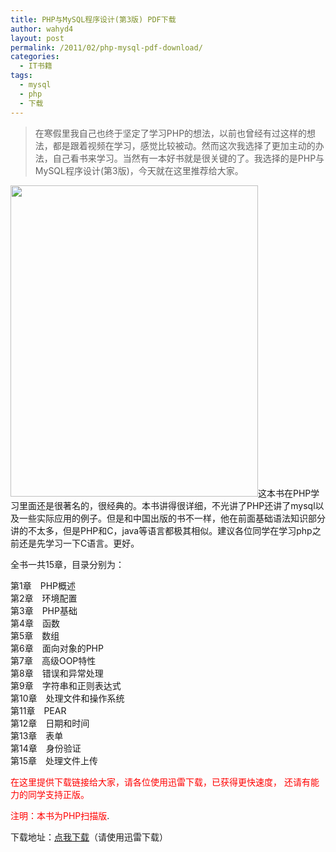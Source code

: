 ```yaml
---
title: PHP与MySQL程序设计(第3版) PDF下载
author: wahyd4
layout: post
permalink: /2011/02/php-mysql-pdf-download/
categories:
  - IT书籍
tags:
  - mysql
  - php
  - 下载
---
```

> 在寒假里我自己也终于坚定了学习PHP的想法，以前也曾经有过这样的想法，都是跟着视频在学习，感觉比较被动。然而这次我选择了更加主动的办法，自己看书来学习。当然有一本好书就是很关键的了。我选择的是PHP与MySQL程序设计(第3版)，今天就在这里推荐给大家。

[<img class="aligncenter size-full wp-image-1402" title="22-1_conew1" src="/images/2011/02/22-1_conew1.jpg" alt="" width="396" height="498" />][1]这本书在PHP学习里面还是很著名的，很经典的。本书讲得很详细，不光讲了PHP还讲了mysql以及一些实际应用的例子。但是和中国出版的书不一样，他在前面基础语法知识部分讲的不太多，但是PHP和C，java等语言都极其相似。建议各位同学在学习php之前还是先学习一下C语言。更好。

全书一共15章，目录分别为：

第1章　PHP概述  
第2章　环境配置  
第3章　PHP基础  
第4章　函数  
第5章　数组  
第6章　面向对象的PHP  
第7章　高级OOP特性  
第8章　错误和异常处理  
第9章　字符串和正则表达式  
第10章　处理文件和操作系统  
第11章　PEAR  
第12章　日期和时间  
第13章　表单  
第14章　身份验证  
第15章　处理文件上传

<span style="color: #ff0000;">在这里提供下载链接给大家，请各位使用迅雷下载，已获得更快速度， 还请有能力的同学支持正版。</span>

<span style="color: #ff0000;">注明：本书为PHP扫描版</span>.

下载地址：<a href="ftp://210.51.180.68/bbs/tp05/computer/php/PHP%E4%B8%8EMySQL%E7%A8%8B%E5%BA%8F%E8%AE%BE%E8%AE%A1(%E7%AC%AC3%E7%89%88)_CHS%5Bwww.TopSage.com%5D.zip" target="_blank">点我下载</a>（请使用迅雷下载）

 [1]: /images/2011/02/22-1_conew1.jpg